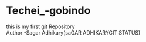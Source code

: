 # Techei_-gobindo
this is my first git Repository
<br>
Author -Sagar Adhikary(saGAR ADHIKARYGIT STATUS)

